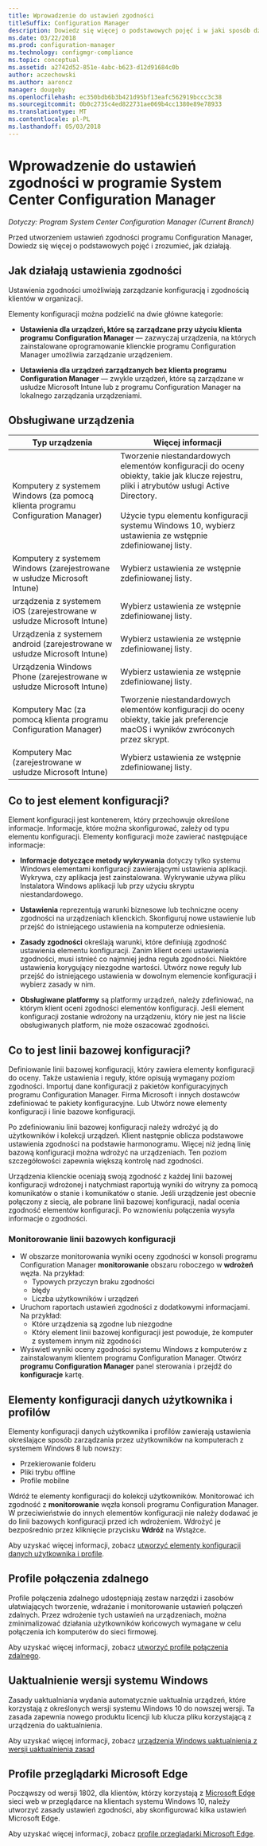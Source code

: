 ```yaml
---
title: Wprowadzenie do ustawień zgodności
titleSuffix: Configuration Manager
description: Dowiedz się więcej o podstawowych pojęć i w jaki sposób działają ustawienia zgodności
ms.date: 03/22/2018
ms.prod: configuration-manager
ms.technology: configmgr-compliance
ms.topic: conceptual
ms.assetid: a2742d52-851e-4abc-b623-d12d91684c0b
author: aczechowski
ms.author: aaroncz
manager: dougeby
ms.openlocfilehash: ec350bdb6b3b421d95bf13eafc562919bccc3c38
ms.sourcegitcommit: 0b0c2735c4ed822731ae069b4cc1380e89e78933
ms.translationtype: MT
ms.contentlocale: pl-PL
ms.lasthandoff: 05/03/2018
---
```

# <a name="get-started-with-compliance-settings-in-system-center-configuration-manager"></a>Wprowadzenie do ustawień zgodności w programie System Center Configuration Manager

*Dotyczy: Program System Center Configuration Manager (Current Branch)*

Przed utworzeniem ustawień zgodności programu Configuration Manager, Dowiedz się więcej o podstawowych pojęć i zrozumieć, jak działają.  



## <a name="how-compliance-settings-work"></a>Jak działają ustawienia zgodności  
 Ustawienia zgodności umożliwiają zarządzanie konfiguracją i zgodnością klientów w organizacji.  

 Elementy konfiguracji można podzielić na dwie główne kategorie:  

-   **Ustawienia dla urządzeń, które są zarządzane przy użyciu klienta programu Configuration Manager** — zazwyczaj urządzenia, na których zainstalowane oprogramowanie klienckie programu Configuration Manager umożliwia zarządzanie urządzeniem.  

-   **Ustawienia dla urządzeń zarządzanych bez klienta programu Configuration Manager** — zwykle urządzeń, które są zarządzane w usłudze Microsoft Intune lub z programu Configuration Manager na lokalnego zarządzania urządzeniami.  



## <a name="what-devices-are-supported"></a>Obsługiwane urządzenia  

| Typ urządzenia | Więcej informacji |  
|------------|----------------------|  
| Komputery z systemem Windows (za pomocą klienta programu Configuration Manager) | Tworzenie niestandardowych elementów konfiguracji do oceny obiekty, takie jak klucze rejestru, pliki i atrybutów usługi Active Directory.<br /><br /> Użycie typu elementu konfiguracji systemu Windows 10, wybierz ustawienia ze wstępnie zdefiniowanej listy. |  
| Komputery z systemem Windows (zarejestrowane w usłudze Microsoft Intune) | Wybierz ustawienia ze wstępnie zdefiniowanej listy. |  
| urządzenia z systemem iOS (zarejestrowane w usłudze Microsoft Intune) | Wybierz ustawienia ze wstępnie zdefiniowanej listy. |  
| Urządzenia z systemem android (zarejestrowane w usłudze Microsoft Intune) | Wybierz ustawienia ze wstępnie zdefiniowanej listy. |  
| Urządzenia Windows Phone (zarejestrowane w usłudze Microsoft Intune) | Wybierz ustawienia ze wstępnie zdefiniowanej listy. |  
| Komputery Mac (za pomocą klienta programu Configuration Manager) | Tworzenie niestandardowych elementów konfiguracji do oceny obiekty, takie jak preferencje macOS i wyników zwróconych przez skrypt. |  
| Komputery Mac (zarejestrowane w usłudze Microsoft Intune) | Wybierz ustawienia ze wstępnie zdefiniowanej listy. |  



## <a name="what-is-a-configuration-item"></a>Co to jest element konfiguracji?  
 Element konfiguracji jest kontenerem, który przechowuje określone informacje. Informacje, które można skonfigurować, zależy od typu elementu konfiguracji. Elementy konfiguracji może zawierać następujące informacje:

-   **Informacje dotyczące metody wykrywania** dotyczy tylko systemu Windows elementami konfiguracji zawierającymi ustawienia aplikacji. Wykrywa, czy aplikacja jest zainstalowana. Wykrywanie używa pliku Instalatora Windows aplikacji lub przy użyciu skryptu niestandardowego.  

-   **Ustawienia** reprezentują warunki biznesowe lub techniczne oceny zgodności na urządzeniach klienckich. Skonfiguruj nowe ustawienie lub przejść do istniejącego ustawienia na komputerze odniesienia.  

-   **Zasady zgodności** określają warunki, które definiują zgodność ustawienia elementu konfiguracji. Zanim klient oceni ustawienia zgodności, musi istnieć co najmniej jedna reguła zgodności. Niektóre ustawienia korygujący niezgodne wartości. Utwórz nowe reguły lub przejść do istniejącego ustawienia w dowolnym elemencie konfiguracji i wybierz zasady w nim.  

-   **Obsługiwane platformy** są platformy urządzeń, należy zdefiniować, na którym klient oceni zgodności elementów konfiguracji. Jeśli element konfiguracji zostanie wdrożony na urządzeniu, który nie jest na liście obsługiwanych platform, nie może oszacować zgodności.  



## <a name="what-is-a-configuration-baseline"></a>Co to jest linii bazowej konfiguracji?  
 Definiowanie linii bazowej konfiguracji, który zawiera elementy konfiguracji do oceny. Także ustawienia i reguły, które opisują wymagany poziom zgodności. Importuj dane konfiguracji z pakietów konfiguracyjnych programu Configuration Manager. Firma Microsoft i innych dostawców zdefiniować te pakiety konfiguracyjne. Lub Utwórz nowe elementy konfiguracji i linie bazowe konfiguracji.  

 Po zdefiniowaniu linii bazowej konfiguracji należy wdrożyć ją do użytkowników i kolekcji urządzeń. Klient następnie oblicza podstawowe ustawienia zgodności na podstawie harmonogramu. Więcej niż jedną linię bazową konfiguracji można wdrożyć na urządzeniach. Ten poziom szczegółowości zapewnia większą kontrolę nad zgodności. 

 Urządzenia klienckie oceniają swoją zgodność z każdej linii bazowej konfiguracji wdrożonej i natychmiast raportują wyniki do witryny za pomocą komunikatów o stanie i komunikatów o stanie. Jeśli urządzenie jest obecnie połączony z siecią, ale pobrane linii bazowej konfiguracji, nadal ocenia zgodność elementów konfiguracji. Po wznowieniu połączenia wysyła informacje o zgodności.  

### <a name="monitoring-configuration-baselines"></a>Monitorowanie linii bazowych konfiguracji
- W obszarze monitorowania wyniki oceny zgodności w konsoli programu Configuration Manager **monitorowanie** obszaru roboczego w **wdrożeń** węzła. Na przykład:
    - Typowych przyczyn braku zgodności
    - błędy
    - Liczba użytkowników i urządzeń
- Uruchom raportach ustawień zgodności z dodatkowymi informacjami. Na przykład:
    - Które urządzenia są zgodne lub niezgodne
    - Który element linii bazowej konfiguracji jest powoduje, że komputer z systemem innym niż zgodności
- Wyświetl wyniki oceny zgodności systemu Windows z komputerów z zainstalowanym klientem programu Configuration Manager. Otwórz **programu Configuration Manager** panel sterowania i przejdź do **konfiguracje** kartę.  



## <a name="user-data-and-profiles-configuration-items"></a>Elementy konfiguracji danych użytkownika i profilów  
 Elementy konfiguracji danych użytkownika i profilów zawierają ustawienia określające sposób zarządzania przez użytkowników na komputerach z systemem Windows 8 lub nowszy:  
   - Przekierowanie folderu
   - Pliki trybu offline
   - Profile mobilne  

Wdróż te elementy konfiguracji do kolekcji użytkowników. Monitorować ich zgodność z **monitorowanie** węzła konsoli programu Configuration Manager. W przeciwieństwie do innych elementów konfiguracji nie należy dodawać je do linii bazowych konfiguracji przed ich wdrożeniem. Wdrożyć je bezpośrednio przez kliknięcie przycisku **Wdróż** na Wstążce.  

 Aby uzyskać więcej informacji, zobacz [utworzyć elementy konfiguracji danych użytkownika i profile](/sccm/compliance/deploy-use/create-user-data-and-profiles-configuration-items).  



## <a name="remote-connection-profiles"></a>Profile połączenia zdalnego  
 Profile połączenia zdalnego udostępniają zestaw narzędzi i zasobów ułatwiających tworzenie, wdrażanie i monitorowanie ustawień połączeń zdalnych. Przez wdrożenie tych ustawień na urządzeniach, można zminimalizować działania użytkowników końcowych wymagane w celu połączenia ich komputerów do sieci firmowej.  

Aby uzyskać więcej informacji, zobacz [utworzyć profile połączenia zdalnego](/sccm/compliance/deploy-use/create-remote-connection-profiles).  



## <a name="windows-edition-upgrade"></a>Uaktualnienie wersji systemu Windows
Zasady uaktualniania wydania automatycznie uaktualnia urządzeń, które korzystają z określonych wersji systemu Windows 10 do nowszej wersji. Ta zasada zapewnia nowego produktu licencji lub klucza pliku korzystającą z urządzenia do uaktualnienia.

Aby uzyskać więcej informacji, zobacz [urządzenia Windows uaktualnienia z wersji uaktualnienia zasad](/sccm/compliance/deploy-use/upgrade-windows-version)



## <a name="microsoft-edge-browser-profiles"></a>Profile przeglądarki Microsoft Edge
<!-- 1357310 -->
Począwszy od wersji 1802, dla klientów, którzy korzystają z [Microsoft Edge](https://technet.microsoft.com/microsoft-edge/bb265256) sieci web w przeglądarce na klientach systemu Windows 10, należy utworzyć zasady ustawień zgodności, aby skonfigurować kilka ustawień Microsoft Edge. 

Aby uzyskać więcej informacji, zobacz [profile przeglądarki Microsoft Edge](/sccm/compliance/deploy-use/browser-profiles).

